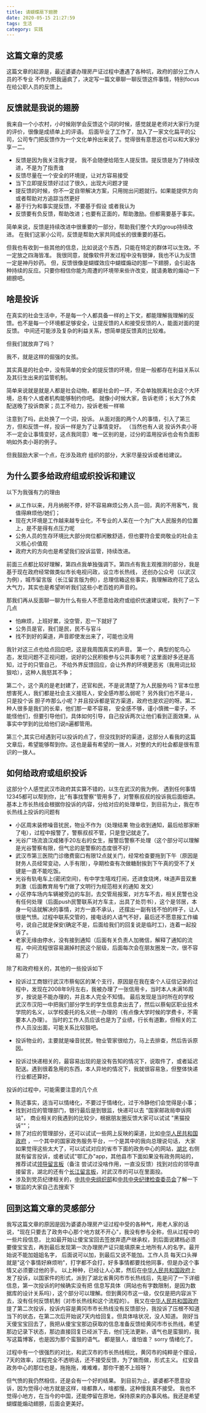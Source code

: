 ```yaml
---
title: 请蝴蝶扇下翅膀
date: 2020-05-15 21:27:59
tags: 生活
category: 实践
---
```


## 这篇文章的灵感
这篇文章的起源是，最近婆婆办理房产证过程中遭遇了各种坑，政府的部分工作人员的不专业 不作为把我逼疯了，决定写一篇文章聊一聊反馈这件事情，特别focus在给公职人员的反馈上。

## 反馈就是我说的翅膀
我来自一个小农村，小时候刚学会反馈这个词的时候，感觉就是老师对大家行为提的评价，很像是成绩单上的评语。
后面毕业了工作了，加入了一家文化扁平的公司，公司专门把反馈作为一个文化单拎出来说了。觉得很有意思这也可以和大家分享一二。

- 反馈是因为我关注我才提， 我不会随便给陌生人提反馈。提反馈是为了持续改进，不是为了指责谁
- 反馈尽量在一个安全的环境提，让对方容易接受
- 当下立即提反馈好过过了很久，出现大问题才提
- 提反馈的时候，你不一定自带解决方案，只用抛出问题就行。如果能提供方向或者帮助对方追踪当然更好
- 基于行为和事实提反馈，不要基于假设 或者我认为
- 反馈要有负反馈，帮助改进；也要有正面的，帮助激励。但都需要基于事实。

简单来说，反馈是持续改进中很重要的一部分，帮助我们整个大的group持续改进。
在我们这家小公司，反馈是帮助大家共同成长的很重要的基石。

但我也有收到一些其他的信息，比如说这个东西，只能在特定的群体可以生效。不一定放之四海皆准。
我很同意，就像软件开发过程中没有银弹，我也不认为反馈一定是神丹妙药。
但，反馈很像是蝴蝶效应中蝴蝶煽动的那一下翅膀，会引起各种持续的反应。只要你相信你能为周遭的环境带来些许改变，就请勇敢的煽动一下翅膀吧。

## 啥是投诉
在真实的社会生活中，不是每一个人都具备一样的上下文，都能理解我理解的反馈。也不是每一个环境都足够安全，让提反馈的人和接受反馈的人，能面对面的提反馈。
中间还可能涉及复杂的利益关系，想简单提反馈真的比较难。

但我们就放弃了吗？

我不，就是这样的倔强的女孩。

其实真是的社会中，没有简单的安全的提反馈的环境，但是一般都存在利益关系以及其衍生出来的监管机制。

简单来说就是就是人都是社会动物，都是社会的一环，不会单独脱离社会这个大环境，总有个人或者机构能够制约你吧。
就像小时候大家，告诉老师；长大了外卖配送晚了投诉商家；员工不给力，投诉老板一样嘛

注意到了吗，此处换了一个词，投诉。
从面对面的两个人的事情，引入了第三方，但和反馈一样，投诉一样是为了让事情变好。
（当然也有人说 投诉外卖小哥 不一定会让事情变好，这点我同意）唯一区别的是，过分的滥用投诉也会有负面影响如外卖小哥的例子。

但我鼓励大家一个点，在涉及政府 组织的部分，大家尽量投诉或者给建议。

## 为什么要多给政府组或织投诉和建议

以下为我强有力的理由

- 从工作以来，月月纳税不停，好不容易麻烦公务人员一回，真的不用客气，我值得麻烦他/她们；
- 现在大环境是工作越来越专业化，不专业的人呆在一个为广大人民服务的位置上，是不是得有点压力呢
- 公务人员的生存环境比大部分岗位都闲散舒适，但也要符合爱岗敬业的社会主义核心价值观
- 政府大的方向也是希望我们投诉监管，持续改进。

前面三点都比较好理解，第四点我单独强调下。第四点有我主观推测的部分，我是基于现在政府经常做类似市长电视问政，设立市长热线，
还创办公众号（以武汉为例），城市留言版（长江留言版为例），总理信箱这些事实，我理解政府花了这么大气力，其实也是希望听听我们这些小老百姓的声音的。

那我们再从反面聊一聊为什么有些人不愿意给政府或组织优速建议呢，我列了一下几点
- 怕麻烦，上班好累，没空管，忍一下就好了
- 公务员是官，我们是民，民不与官斗
- 找不到好的渠道，声音即使发出来了，可能也没用

我针对这三点也给点回应吧，这是我周围真实的声音。
第一个，典型的鸵鸟心态，发现问题不正视问题，说好的公民积极参与公共事务呢？这里面好多还是高知，过于的只管自己，
不给外界反馈回应，会让外界的环境更恶劣（我用词比较狠哈），这种人我怒其不争；

第二个，这个真的是老封建了，还官和民，不是说清楚了为人民服务吗？官本位思想害死人，我们都是社会主义接班人，安全感咋那么弱呢？
另外我们也不是斗，只是投个诉 胆子咋那么小呢？并且投诉都是官方渠道，政府也是欢迎的呀。第二种人很多是我们的长辈，他们那一辈不容易，
安全感不够，谨小慎微一辈子，不能怪他们，但要引导他们，具体如何引导，自己投诉两次让他们看到正面效果，从事实中学到的比给他们说n遍都管用。

第三个,其实已经遇到可以投诉的点了，但没找到好的渠道，这部分人看我的这篇文章后，希望能够帮到你。这也是最有希望的一拨人，对整的大的社会都是很有意识的一拨人。

## 如何给政府或组织投诉
这部分个人感觉武汉市政府其实算不错的，以生在武汉的我为例，
遇到任何事情12345都可以帮到你，比"有事找警察"管用多了，对警察叔叔的投诉我后面细讲。
基本上市长热线会根据你投诉的内容，分给对应的处理单位，到目前为止，我在市长热线上投诉的问题有
- 小区周末装修噪音扰民，物业不作为（处理结果 物业收到通知，最后给那家断了电），过程中报警了，警察叔叔不管，只是登记就走了。
- 光谷广场流浪汉咸猪手20左右的女生，报警后警察不处理（这个部分可以理解是光谷警察有限，但气忿的是警察的态度很不好）
- 武汉市第三医院门诊缴费窗口有限12点就关门，经常检查要拖到下午（原因是财务人员经常变动，人手有限），孕期检查有次做糖耐挨到下午真的受不了关键是一直不能吃饭。
- 光谷有轨电车上(密闭空间)，有中学生嘻戏打闹，还进食烧烤，味道声音双重刺激（后面教育局专门做了文明行为规范相关的通知 发文）
- 小区停车场内车辆被旁边的车刮，去交管局报案，对方车不去，相关民警也没有任何处理（后面push民警联系对方车主，出具了处罚书），这个是邻居，本身一句话就解决的事情，对方一直不承认，
还摆出一副有钱不怕的样子，让人很是气愤。过程中联系交管的，接电话的人语气不好，最后还不愿意报工作编号，说自己就是保安(确定不是，后面给我们的回复说是临时工)，连着一起投诉了。
- 老家无缘由停水，没有接到通知（后面有关负责人加微信，解释了通知的流程，中间流程很容易漏掉村民这个层级，后面每次会在朋友圈发一次，很不容易了）

除了和政府相关的，其他的一些投诉如下
- 投诉过工商银行武汉市蔡甸区的某个支行，原因是在我在查个人征信记录的过程中，发现在2008年9月左右，我被办理了一张信用卡，当时本人未满16周岁，按说是不能办理的，并且本人完全不知情。
最后发现是当时所在的学校 武汉市汉阳一中把我们部分学生的学生信息卖出去了，然后以蔡甸区职业技术学院的名义，以学校委托的名义统一办理的（有点像大学时候的学费卡，不需要本人办理）。
当时的工作人员应该也是为了业绩，行长有道歉，但相关的工作人员没出面，可能关系比较狠吧。

- 投诉物业的，主要就是噪音扰民，物业管家很给力，马上去排查，然后告诉原因。

- 投诉过快递相关的，最容易出现的是没有告知的情况下，说取件了，或者延迟配送。遇到很着急用的东西，本人异地的情况下，我就很容易急，但整体快递行业都还算好。

投诉的过程中，可能需要注意的几个点
- 陈述事实，适当可以情绪化，不要过于情绪化，过于冷静他们会觉得是小事；
- 找到对应的管理部门，银行最后是到银监，快递可以去 "国家邮政局申诉网站"， 商业相关的我遇到的比较少，根据朋友圈反馈大家可以试试 "黑猫投诉""；
- 除了对应的管理部分，还可以试试一些网上反映的渠道，比如[中华人民共和国政府][1] ，一个其中的国家政务服务平台，一个是其中的我向总理说句话，
大家如果觉得这些太大了，可以试试对应的省市下面的政务中心的网站，[湖北][2] 右侧就有留言投诉，或者试试"鄂汇办"app，其他县市下面如果没有政务网站的，
推荐试试[领导留言板][3]（备注 尝试过没啥作用，一直没反馈）找到对应的领导直接留言，湖北的还有个[长江留言板][4]，对武汉市的可以在里面投。
- 涉及到党员纪律相关的，[中共中央组织部][5]和[中共中央纪律检查委员会][6]了解一下
- 银监的大家自己去搜索下

## 回到这篇文章的灵感部分
我写这篇文章的原因是因为婆婆办理房产证过程中受的各种气，用老人家的话说，"现在只要去了政务中心那个地方就不开心"，我没有参与全称，但从过程中的一些片段信息，
比如最开始让傻宝宝回去签放弃遗产继承权，到后面说建档必须要傻宝宝去，再到最后发现第一次办理房产证只能填原来土地所有人的名字。最开始说不能加姐姐名字，
后面说可以加，到最后又说不能加。工作人员 每天口头禅就是"这个事情好麻烦哟"，打字都不会打，好多事情都要找他同事，但是办这个事情又必须要过他的手。
以上种种，已经让人心累，然后在[中华人民共和国政府][1]上发了投诉，以国家件的形式，派到了湖北省黄冈市市长热线后，先是问了一下详细信息，第一次投诉的时候确实没有把
信息写具体（网站也有字数限制，是因为数据库的设计关系吗），这个部分可以理解。但到黄冈市这一级，仅仅是把内容派下去，没有任何反馈机制（对市长热线和这个流程的）。
我又在[中华人民共和国政府][1]提了第二次投诉，投诉内容是黄冈市市长热线没有反馈部分，我投诉了压根不知道当下的状态，在第二次后开始说7天内给回复。但具体啥状况，没人知道。
刚好当天傻宝宝回去了，我把从傻宝宝那边获取的信息准备反馈给黄冈市市长热线，希望那边记录下状态，那边直接回复已经派下去，他们无法更新，语气也是蛮狠的，我写这篇博客，也是因为那个蛮狠的语气。
都是狠人，谁怕谁？ sorry 情绪化了。

过程中有一个很强烈的对比，和武汉市的市长热线相比，黄冈市的纯粹是个摆设，7天的效率，过程完全不透明话，还不接受反馈，为了做而做，形式主义。
红安县政务中心的那位也是，拖拖拖，难难难，那你干脆不上班呀？

但气愤的我仍然相信，还是会有一个好的结果。
到目前为止，婆婆都不愿意投诉，因为觉得小地方就是这样，啥都靠人，啥都慢。这种慢我真不接受。
我也不觉得小地方，在当今的中国，还能停留在原地，保持原来的办事风格。我还是希望蝴蝶能煽动翅膀，后面会更美好。


[1]:http://www.gov.cn/
[2]:http://zwfw.hubei.gov.cn/
[3]:http://leaders.people.com.cn/
[4]:http://liuyan.cjn.cn/
[5]:http://www.12380.gov.cn/jubaoxuzhi.html
[6]:http://www.12388.gov.cn/